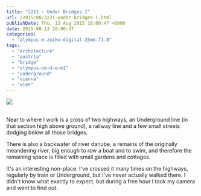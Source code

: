 ```yaml
---
title: "3221 - Under Bridges I"
url: /2015/08/3221-under-bridges-i.html
publishDate: Thu, 13 Aug 2015 18:00:47 +0000
date: 2015-08-13 20:00:47
categories: 
  - "olympus-m-zuiko-digital-25mm-f1-8"
tags: 
  - "architecture"
  - "austria"
  - "bridge"
  - "olympus-om-d-e-m1"
  - "underground"
  - "vienna"
  - "wien"
---
```

<div class="container">
<div class="center"><a target="_blank" href="https://d25zfm9zpd7gm5.cloudfront.net/1200x1200/2015/20150628_153251_lr.jpg"><img class="webfeedsFeaturedVisual" src="https://d25zfm9zpd7gm5.cloudfront.net/0600x0600/2015/20150628_153251_lr.jpg" /></a></div>
</div>
<br />

Near to where I work is a cross of two highways, an Underground line (in that section high above ground), a railway line and a few small streets dodging below all those bridges.

<a target="_blank" href="https://d25zfm9zpd7gm5.cloudfront.net/1200x1200/2015/20150628_155939_lr.jpg"><img style="margin: 0pt 0px 0pt 10px; float: right;" src="https://d25zfm9zpd7gm5.cloudfront.net/0150x0150/2015/20150628_155939_lr.jpg" alt="" border="0" /></a> There is also a backwater of river danube, a remains of the originally meandering river, big enough to row a boat and to swim, and therefore the remaining space is filled with small gardens and cottages.

<a target="_blank" href="https://d25zfm9zpd7gm5.cloudfront.net/1200x1200/2015/20150628_152337_lr.jpg"><img style="margin: 0pt 10px 0pt 0px; float: left;" src="https://d25zfm9zpd7gm5.cloudfront.net/0150x0150/2015/20150628_152337_lr.jpg" alt="" border="0" /></a> It's an interesting non-place. I've crossed it many times on the highways, regularly by train or Underground, but I've never actually walked there. I didn't know what exactly to expect, but during a free hour I took my camera and went to find out.
